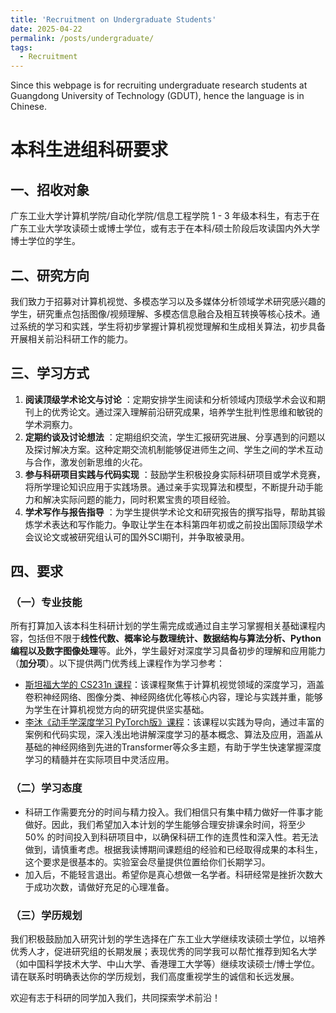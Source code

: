 ```yaml
---
title: 'Recruitment on Undergraduate Students'
date: 2025-04-22
permalink: /posts/undergraduate/
tags:
  - Recruitment
---
```


Since this webpage is for recruiting undergraduate research students at Guangdong University of Technology (GDUT), hence the language is in Chinese. 
<!-- If you are a foreign undergraduate student and are interested in doing research with us, please write me in English. -->

# 本科生进组科研要求

## 一、招收对象

广东工业大学计算机学院/自动化学院/信息工程学院 1 - 3 年级本科生，有志于在广东工业大学攻读硕士或博士学位，或有志于在本科/硕士阶段后攻读国内外大学博士学位的学生。

## 二、研究方向
我们致力于招募对计算机视觉、多模态学习以及多媒体分析领域学术研究感兴趣的学生，研究重点包括图像/视频理解、多模态信息融合及相互转换等核心技术。通过系统的学习和实践，学生将初步掌握计算机视觉理解和生成相关算法，初步具备开展相关前沿科研工作的能力。

## 三、学习方式
1. **阅读顶级学术论文与讨论** ：定期安排学生阅读和分析领域内顶级学术会议和期刊上的优秀论文。通过深入理解前沿研究成果，培养学生批判性思维和敏锐的学术洞察力。
2. **定期约谈及讨论想法** ：定期组织交流，学生汇报研究进展、分享遇到的问题以及探讨解决方案。这种定期交流机制能够促进师生之间、学生之间的学术互动与合作，激发创新思维的火花。
3. **参与科研项目实践与代码实现** ：鼓励学生积极投身实际科研项目或学术竞赛，将所学理论知识应用于实践场景。通过亲手实现算法和模型，不断提升动手能力和解决实际问题的能力，同时积累宝贵的项目经验。
4. **学术写作与报告指导** ：为学生提供学术论文和研究报告的撰写指导，帮助其锻炼学术表达和写作能力。争取让学生在本科第四年初或之前投出国际顶级学术会议论文或被研究组认可的国外SCI期刊，并争取被录用。

## 四、要求

### （一）专业技能
所有打算加入该本科生科研计划的学生需完成或通过自主学习掌握相关基础课程内容，包括但不限于**线性代数、概率论与数理统计、数据结构与算法分析、Python 编程以及数字图像处理**等。此外，学生最好对深度学习具备初步的理解和应用能力（**加分项**）。以下提供两门优秀线上课程作为学习参考：
- [斯坦福大学的 CS231n 课程](https://cs231n.stanford.edu/)：该课程聚焦于计算机视觉领域的深度学习，涵盖卷积神经网络、图像分类、神经网络优化等核心内容，理论与实践并重，能够为学生在计算机视觉方向的研究提供坚实基础。
- [李沐《动手学深度学习 PyTorch版》课程](https://space.bilibili.com/1567748478/lists/358497?type=series)：该课程以实践为导向，通过丰富的案例和代码实现，深入浅出地讲解深度学习的基本概念、算法及应用，涵盖从基础的神经网络到先进的Transformer等众多主题，有助于学生快速掌握深度学习的精髓并在实际项目中灵活应用。

### （二）学习态度
- 科研工作需要充分的时间与精力投入。我们相信只有集中精力做好一件事才能做好。因此，我们希望加入本计划的学生能够合理安排课余时间，将至少 50% 的时间投入到科研项目中，以确保科研工作的连贯性和深入性。若无法做到，请慎重考虑。根据我读博期间课题组的经验和已经取得成果的本科生，这个要求是很基本的。实验室会尽量提供位置给你们长期学习。
- 加入后，不能轻言退出。希望你是真心想做一名学者。科研经常是挫折次数大于成功次数，请做好充足的心理准备。

### （三）学历规划
我们积极鼓励加入研究计划的学生选择在广东工业大学继续攻读硕士学位，以培养优秀人才，促进研究组的长期发展；表现优秀的同学我可以帮忙推荐到知名大学（如中国科学技术大学、中山大学、香港理工大学等）继续攻读硕士/博士学位。请在联系时明确表达你的学历规划，我们高度重视学生的诚信和长远发展。

欢迎有志于科研的同学加入我们，共同探索学术前沿！

